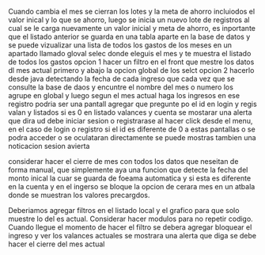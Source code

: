 Cuando cambia el mes se cierran los lotes y la meta de ahorro incluiodos el valor inical y lo que se ahorro, luego se inicia un nuevo lote de registros al cual se le carga 
nuevamente un valor inicial y meta de ahorro, es inportante que el listado anterior se guarda en una tabla aparte en la base de datos y se puede vizualizar una lista de todos 
los gastos de los meses en un apartado llamado gloval selec donde eleguis el mes y te muestra el listado de todos los gastos 
opcion 1 hacer un filtro en el front que mestre los datos dl mes actual primero y abajo la opcion global de los selct 
opcion 2 hacerlo desde java detectando la fecha de cada ingreso que cada vez que se consulte la base de daos y encuntre el nombre del mes o numero los agrupe en global y luego segun el mes actual haga los ingresos en ese registro podria ser una pantall
 agregar que pregunte po el id en login y regis  valan y listados si es 0 en listado valances y cuenta se mostarar una alerta que dira ud debe iniciar sesion o registrarase al hacer click desde el menu,
 en el caso de login o registro si el id es diferente de 0 a estas pantallas o se podra acceder o se oculataran directamente se puede mostras tambien una noticacion sesion avierta

considerar hacer el cierre de mes con todos los datos que neseitan de forma manual, que simplemente aya una funcion que detecte la fecha del monto inical la cuar se guarda de foeama automatica y si esta es diferente en la cuenta y en el ingerso se bloque la opcion de cerara mes en un atbala donde se muestran los valores precargdos.

Deberiamos agregar filtros en el listado local y el grafico para que solo muestre lo del es actual.
Considerar hacer modulos para no repetir codigo.
Cuando llegue el momento de hacer el filtro se debera agregar bloquear el ingreso y ver los valances actuales se mostrara una alerta que diga se debe hacer el cierre del mes actual

